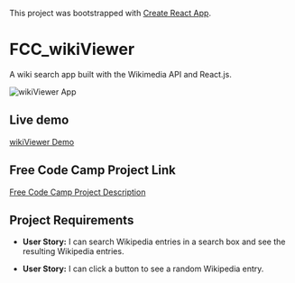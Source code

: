 This project was bootstrapped with [Create React App](https://github.com/facebookincubator/create-react-app).

# FCC_wikiViewer
A wiki search app built with the Wikimedia API and React.js.

![wikiViewer App](https://github.com/Rmcavin/FCC_wikiViewer/wikiThumbnail.png "wikiViewer")

## Live demo
[wikiViewer Demo](https://rmcavin.github.io/FCC_wikiViewer/)

## Free Code Camp Project Link
[Free Code Camp Project Description](https://www.freecodecamp.org/challenges/build-a-wikipedia-viewer)

## Project Requirements
* **User Story:** I can search Wikipedia entries in a search box and see the resulting Wikipedia entries.

* **User Story:** I can click a button to see a random Wikipedia entry.
